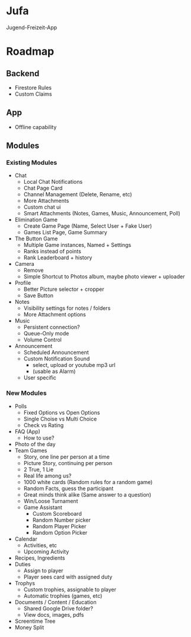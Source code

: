 # Jufa

Jugend-Freizeit-App

# Roadmap


## Backend

- Firestore Rules
- Custom Claims

## App

- Offline capability

## Modules

### Existing Modules

- Chat
  - Local Chat Notifications
  - Chat Page Card
  - Channel Management (Delete, Rename, etc)
  - More Attachments
  - Custom chat ui
  - Smart Attachments (Notes, Games, Music, Announcement, Poll)
- Elimination Game
  - Create Game Page (Name, Select User + Fake User)
  - Games List Page, Game Summary
- The Button Game
  - Multiple Game instances, Named + Settings 
  - Ranks instead of points
  - Rank Leaderboard + history
- Camera
  - Remove
  - Simple Shortcut to Photos album, maybe photo viewer + uploader
- Profile
  - Better Picture selector + cropper
  - Save Button
- Notes
  - Visibility settings for notes / folders
  - More Attachment options
- Music
  - Persistent connection?
  - Queue-Only mode
  - Volume Control
- Announcement
  - Scheduled Announcement
  - Custom Notification Sound
    - select, upload or youtube mp3 url
    - (usable as Alarm)
  - User specific

### New Modules

- Polls
  - Fixed Options vs Open Options
  - Single Choise vs Multi Choice
  - Check vs Rating
- FAQ (App)
  - How to use?
- Photo of the day
- Team Games
  - Story, one line per person at a time
  - Picture Story, continuing per person
  - 2 True, 1 Lie
  - Real life among us?
  - 1000 white cards (Random rules for a random game)
  - Random Facts, guess the participant
  - Great minds think alike (Same answer to a question)
  - Win/Loose Turnament
  - Game Assistant
    - Custom Scoreboard
    - Random Number picker
    - Random Player Picker
    - Random Option Picker
- Calendar
  - Activities, etc
  - Upcoming Activity
- Recipes, Ingredients
- Duties
  - Assign to player
  - Player sees card with assigned duty 
- Trophys
  - Custom trophies, assignable to player
  - Automatic trophies (games, etc)
- Documents / Content / Education
  - Shared Google Drive folder?
  - View docs, images, pdfs
- Screentime Tree
- Money Split

